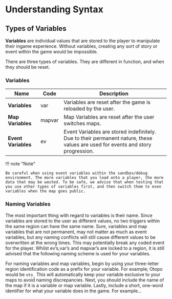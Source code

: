 # Understanding Syntax
## Types of Variables
**Variables** are individual values that are stored to the player to manipulate their ingame experience. Without variables, creating any sort of story or event within the game would be impossible.

There are three types of variables. They are different in function, and when they should be reset.

### Variables

Name | Code | Description
------------|-------------|-------------
**Variables** | var | Variables are reset after the game is reloaded by the user.
**Map Variables** | mapvar | Map Variables are reset after the user switches maps.
**Event Variables** | ev | Event Variables are stored indefinitely. Due to their permanent nature, these values are used for events and story progression.

!!! note "Note"

    Be careful when using event variables within the sandbox/debug environment. The more variables that you load onto a player, the more data that may be wasted. To be safe, we advise that when testing that you use other types of variables first, and then switch them to even variables when the map goes public.

### Naming Variables
The most important thing with regard to variables is their name. Since variables are stored to the user as different values, no two triggers within the same region can have the same name. Sure, variables and map variables that are not permanent, may not matter as much as event variables, but any naming conflicts will still cause different values to be overwritten at the wrong times. This may potentially break any coded event for the player. Whilst ev’s,var’s and mapvar’s are locked to a region, it is still advised that the following naming scheme is used for your variables.

For naming variables and map variables, begin by using your three-letter region identification code as a prefix for your variable. For example; Otopo would be ```oto_``` This will automatically keep your variable exclusive to your maps to avoid naming discrepancies. Next, you should include the name of the map if it is a variable or map variable. Lastly, include a short, one-word identifier for what your variable does in the game. For example…
